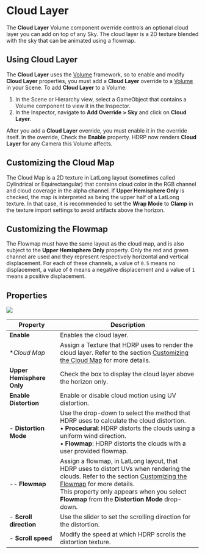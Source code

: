 # Cloud Layer

The **Cloud Layer** Volume component override controls an optional cloud layer you can add on top of any Sky. The cloud layer is a 2D texture blended with the sky that can be animated using a flowmap.

## Using Cloud Layer

The **Cloud Layer** uses the [Volume](Volumes.html) framework, so to enable and modify **Cloud Layer** properties, you must add a **Cloud Layer** override to a [Volume](Volumes.html) in your Scene. To add **Cloud Layer** to a Volume:

1. In the Scene or Hierarchy view, select a GameObject that contains a Volume component to view it in the Inspector.
2. In the Inspector, navigate to **Add Override > Sky** and click on **Cloud Layer**.

After you add a **Cloud Layer** override, you must enable it in the override itself. In the override, Check the **Enable** property. HDRP now renders **Cloud Layer** for any Camera this Volume affects.

<a name="CustomizingCloudMap"></a>

## Customizing the Cloud Map

The Cloud Map is a 2D texture in LatLong layout (sometimes called Cylindrical or Equirectangular) that contains cloud color in the RGB channel and cloud coverage in the alpha channel.
If **Upper Hemisphere Only** is checked, the map is interpreted as being the upper half of a LatLong texture.
In that case, it is recommended to set the **Wrap Mode** to **Clamp** in the texture import settings to avoid artifacts above the horizon.

<a name="CustomizingFlowmap"></a>

## Customizing the Flowmap

The Flowmap must have the same layout as the cloud map, and is also subject to the **Upper Hemisphere Only** property.
Only the red and green channel are used and they represent respectively horizontal and vertical displacement. For each of these channels, a value of `0.5` means no displacement, a value of `0` means a negative displacement and a value of `1` means a positive displacement.

## Properties

![](Images/Override-CloudLayer.png)

| Property                      | Description                                                  |
| ----------------------------- | ------------------------------------------------------------ |
| **Enable**                    | Enables the cloud layer. |
| **Cloud Map*                  | Assign a Texture that HDRP uses to render the cloud layer. Refer to the section [Customizing the Cloud Map](#CustomizingCloudMap) for more details. |
| **Upper Hemisphere Only**     | Check the box to display the cloud layer above the horizon only. |
| **Enable Distortion**         | Enable or disable cloud motion using UV distortion. |
| - **Distortion Mode**         | Use the drop-down to select the method that HDRP uses to calculate the cloud distortion.<br />&#8226; **Procedural**: HDRP distorts the clouds using a uniform wind direction.<br />&#8226; **Flowmap**: HDRP distorts the clouds with a user provided flowmap. |
| -- **Flowmap**                | Assign a flowmap, in LatLong layout, that HDRP uses to distort UVs when rendering the clouds. Refer to the section [Customizing the Flowmap](#CustomizingFlowmap) for more details.<br />This property only appears when you select **Flowmap** from the **Distortion Mode** drop-down. |
| - **Scroll direction**        | Use the slider to set the scrolling direction for the distortion. |
| - **Scroll speed**            | Modify the speed at which HDRP scrolls the distortion texture. |
